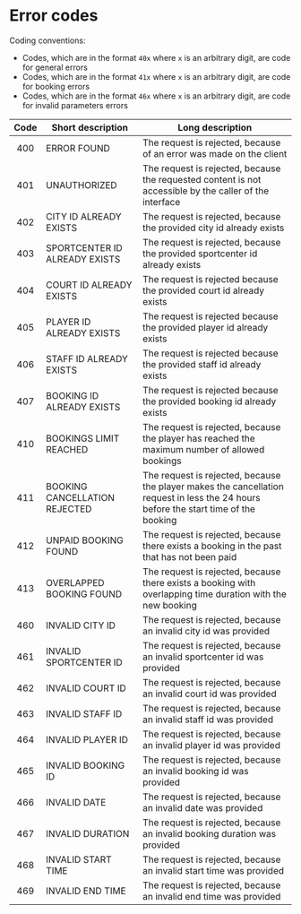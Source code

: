 Error codes
===

Coding conventions:
+ Codes, which are in the format `40x` where `x` is an arbitrary digit, are code for general errors
+ Codes, which are in the format `41x` where `x` is an arbitrary digit, are code for booking errors
+ Codes, which are in the format `46x` where `x` is an arbitrary digit, are code for invalid parameters errors

| Code | Short description | Long description |
|:----:|-------------------|------------------|
| 400 | ERROR FOUND | The request is rejected, because of an error was made on the client |
| 401 | UNAUTHORIZED | The request is rejected, because the requested content is not accessible by the caller of the interface |
| 402 | CITY ID ALREADY EXISTS | The request is rejected, because the provided city id already exists | 
| 403 | SPORTCENTER ID ALREADY EXISTS | The request is rejected, because the provided sportcenter id already exists | 
| 404 | COURT ID ALREADY EXISTS | The request is rejected because the provided court id already exists |
| 405 | PLAYER ID ALREADY EXISTS | The request is rejected because the provided player id already exists |
| 406 | STAFF ID ALREADY EXISTS | The request is rejected because the provided staff id already exists |
| 407 | BOOKING ID ALREADY EXISTS | The request is rejected because the provided booking id already exists |
| 410 | BOOKINGS LIMIT REACHED | The request is rejected, because the player has reached the maximum number of allowed bookings |
| 411 | BOOKING CANCELLATION REJECTED | The request is rejected, because the player makes the cancellation request in less the 24 hours before the start time of the booking|
| 412 | UNPAID BOOKING FOUND | The request is rejected, because there exists a booking in the past that has not been paid|
| 413 | OVERLAPPED BOOKING FOUND | The request is rejected, because there exists a booking with overlapping time duration with the new booking|
| 460 | INVALID CITY ID | The request is rejected, because an invalid city id was provided |
| 461 | INVALID SPORTCENTER ID | The request is rejected, because an invalid sportcenter id was provided |
| 462 | INVALID COURT ID | The request is rejected, because an invalid court id was provided |
| 463 | INVALID STAFF ID | The request is rejected, because an invalid staff id was provided |
| 464 | INVALID PLAYER ID | The request is rejected, because an invalid player id was provided |
| 465 | INVALID BOOKING ID | The request is rejected, because an invalid booking id was provided |
| 466 | INVALID DATE | The request is rejected, because an invalid date was provided |
| 467 | INVALID DURATION | The request is rejected, because an invalid booking duration was provided |
| 468 | INVALID START TIME | The request is rejected, because an invalid start time was provided |
| 469 | INVALID END TIME | The request is rejected, because an invalid end time was provided |
